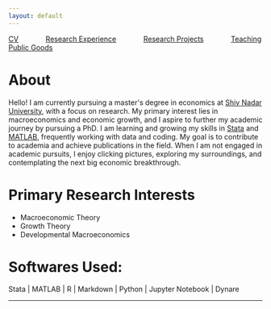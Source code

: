 ```yaml
---
layout: default
---
```


[CV](/assets/bishmay_CV_8.pdf) <span style="margin-right: 50px;"></span> [Research Experience](/research_experience.md/) <span style="margin-right: 50px;"></span> [Research Projects](/research_projects.md/) <span style="margin-right: 50px;"></span> [Teaching](/teaching.md/)<span style="margin-right: 50px;"></span> [Public Goods](/githubrepositories.md/)


# About

Hello! I am currently pursuing a master's degree in economics at [Shiv Nadar University](https://snu.edu.in/home/), with a focus on research. My primary interest lies in macroeconomics and economic growth, and I aspire to further my academic journey by pursuing a PhD. I am learning and growing my skills in [Stata](https://www.stata.com) and [MATLAB](https://in.mathworks.com/company.html), frequently working with data and coding. My goal is to contribute to academia and achieve publications in the field. When I am not engaged in academic pursuits, I enjoy clicking pictures, exploring my surroundings, and contemplating the next big economic breakthrough.

# Primary Research Interests

- Macroeconomic Theory
- Growth Theory
- Developmental Macroeconomics

# Softwares Used:
Stata | MATLAB | R | Markdown | Python | Jupyter Notebook | Dynare

---
